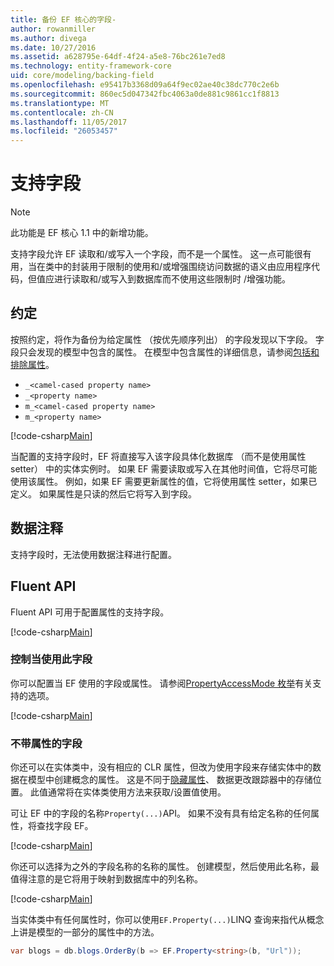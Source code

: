 ```yaml
---
title: 备份 EF 核心的字段-
author: rowanmiller
ms.author: divega
ms.date: 10/27/2016
ms.assetid: a628795e-64df-4f24-a5e8-76bc261e7ed8
ms.technology: entity-framework-core
uid: core/modeling/backing-field
ms.openlocfilehash: e95417b3368d09a64f9ec02ae40c38dc770c2e6b
ms.sourcegitcommit: 860ec5d047342fbc4063a0de881c9861cc1f8813
ms.translationtype: MT
ms.contentlocale: zh-CN
ms.lasthandoff: 11/05/2017
ms.locfileid: "26053457"
---
```

# <a name="backing-fields"></a>支持字段

> [!NOTE]  
> 此功能是 EF 核心 1.1 中的新增功能。

支持字段允许 EF 读取和/或写入一个字段，而不是一个属性。 这一点可能很有用，当在类中的封装用于限制的使用和/或增强围绕访问数据的语义由应用程序代码，但值应进行读取和/或写入到数据库而不使用这些限制时 /增强功能。

## <a name="conventions"></a>约定

按照约定，将作为备份为给定属性 （按优先顺序列出） 的字段发现以下字段。 字段只会发现的模型中包含的属性。 在模型中包含属性的详细信息，请参阅[包括和排除属性](included-properties.md)。

* `_<camel-cased property name>`
* `_<property name>`
* `m_<camel-cased property name>`
* `m_<property name>`

[!code-csharp[Main](../../../samples/core/Modeling/Conventions/Samples/BackingField.cs#Sample)]

当配置的支持字段时，EF 将直接写入该字段具体化数据库 （而不是使用属性 setter） 中的实体实例时。 如果 EF 需要读取或写入在其他时间值，它将尽可能使用该属性。 例如，如果 EF 需要更新属性的值，它将使用属性 setter，如果已定义。 如果属性是只读的然后它将写入到字段。

## <a name="data-annotations"></a>数据注释

支持字段时，无法使用数据注释进行配置。

## <a name="fluent-api"></a>Fluent API

Fluent API 可用于配置属性的支持字段。

[!code-csharp[Main](../../../samples/core/Modeling/FluentAPI/Samples/BackingField.cs#Sample)]

### <a name="controlling-when-the-field-is-used"></a>控制当使用此字段

你可以配置当 EF 使用的字段或属性。 请参阅[PropertyAccessMode 枚举](https://docs.microsoft.com/dotnet/api/microsoft.entityframeworkcore.propertyaccessmode)有关支持的选项。

[!code-csharp[Main](../../../samples/core/Modeling/FluentAPI/Samples/BackingFieldAccessMode.cs#Sample)]

### <a name="fields-without-a-property"></a>不带属性的字段

你还可以在实体类中，没有相应的 CLR 属性，但改为使用字段来存储实体中的数据在模型中创建概念的属性。 这是不同于[隐藏属性](shadow-properties.md)、 数据更改跟踪器中的存储位置。 此值通常将在实体类使用方法来获取/设置值使用。

可让 EF 中的字段的名称`Property(...)`API。 如果不没有具有给定名称的任何属性，将查找字段 EF。

[!code-csharp[Main](../../../samples/core/Modeling/FluentAPI/Samples/BackingFieldNoProperty.cs#Sample)]

你还可以选择为之外的字段名称的名称的属性。 创建模型，然后使用此名称，最值得注意的是它将用于映射到数据库中的列名称。

[!code-csharp[Main](../../../samples/core/Modeling/FluentAPI/Samples/BackingFieldConceptualProperty.cs#Sample)]

当实体类中有任何属性时，你可以使用`EF.Property(...)`LINQ 查询来指代从概念上讲是模型的一部分的属性中的方法。

``` csharp
var blogs = db.blogs.OrderBy(b => EF.Property<string>(b, "Url"));
```
